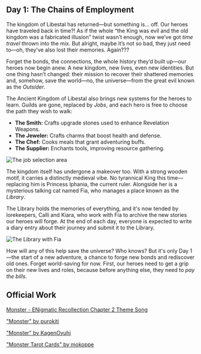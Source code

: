 ## Day 1: The Chains of Employment

The kingdom of Libestal has returned—but something is… off. Our heroes have traveled back in time?! As if the whole “the King was evil and the old kingdom was a fabricated illusion” twist wasn’t enough, now we’ve got _time travel_ thrown into the mix. But alright, maybe it’s not so bad, they just need to—oh, they’ve also lost their memories. Again???

Forget the bonds, the connections, the whole history they’d built up—our heroes now begin anew. A new kingdom, new lives, even new identities. But one thing hasn’t changed: their mission to recover their shattered memories and, somehow, save the world—no, the universe—from the great evil known as the _Outsider_.

The Ancient Kingdom of Libestal also brings new systems for the heroes to learn. Guilds are gone, replaced by _Jobs_, and each hero is free to choose the path they wish to walk:

- **The Smith:** Crafts upgrade stones used to enhance Revelation Weapons.
- **The Jeweler:** Crafts charms that boost health and defense.
- **The Chef:** Cooks meals that grant adventuring buffs.
- **The Supplier:** Enchants tools, improving resource gathering.

![The job selection area](/images-opt/jobs-opt.webp)

The kingdom itself has undergone a makeover too. With a strong wooden motif, it carries a distinctly medieval vibe. No tyrannical King this time—replacing him is Princess Iphania, the current ruler. Alongside her is a mysterious talking cat named Fia, who manages a place known as the _Library_.

The Library holds the memories of everything, and it's now tended by lorekeepers, Calli and Kiara, who work with Fia to archive the new stories our heroes will forge. At the end of each day, everyone is expected to write a diary entry about their journey and submit it to the Library.

![The Library with Fia](/images-opt/library-opt.webp)

How will any of this help save the universe? Who knows? But it's only Day 1—the start of a new adventure, a chance to forge new bonds and rediscover old ones. Forget world-saving for now. First, our heroes need to get a grip on their new lives and roles, because before anything else, they need to _pay the bills_.

## Official Work

[Monster - ENigmatic Recollection Chapter 2 Theme Song](https://www.youtube.com/watch?v=nUrITFpI85A&ab_channel=hololiveEnglish)

["Monster" by purokiti](https://x.com/purokiti/status/1918510105928032297)

<!-- kronii, ina, gigi, shiori -->

["Monster" by KagenOyuhi](https://x.com/KagenOyuhi/status/1918496790875144250)

<!-- kronii, ina, gigi, shiori -->

["Monster Tarot Cards" by mokoppe](https://x.com/mokoppe/status/1918629108000362512)

<!-- calli, ina, kiara, bae, kronii, irys, fuwawa, mococo, nerissa, shiori, bijou, liz, gigi, cecilia, raora -->
